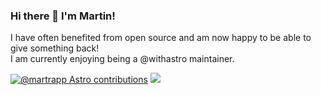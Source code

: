 ### Hi there 👋 I'm Martin!
I have often benefited from open source and am now happy to be able to give something back!\
I am currently enjoying being a @withastro maintainer.

[![@martrapp Astro contributions](https://astro.badg.es/v1/contributor/martrapp.svg)](https://astro.badg.es/v1/contributor/martrapp/)
![](https://github-readme-stats.vercel.app/api?username=martrapp&show_icons=true&theme=transparent&bg_color=00000000)
